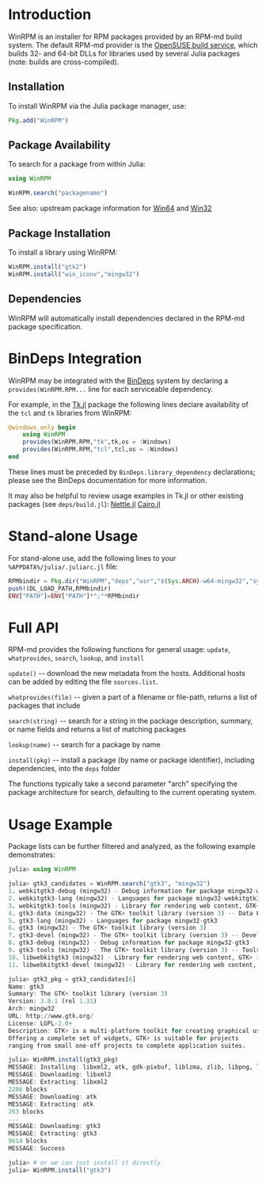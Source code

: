Introduction
============

WinRPM is an installer for RPM packages provided by an RPM-md build system.
The default RPM-md provider is the [OpenSUSE build service](https://build.opensuse.org/),
which builds 32- and 64-bit DLLs for libraries used by
several Julia packages (note: builds are cross-compiled).

Installation
------------

To install WinRPM via the Julia package manager, use:

```julia
Pkg.add("WinRPM")
```

Package Availability
--------------------

To search for a package from within Julia:

```julia
using WinRPM

WinRPM.search("packagename")
```

See also: upstream package information for [Win64](https://build.opensuse.org/project/show/windows%3Amingw%3Awin64)
and [Win32](https://build.opensuse.org/project/show/windows%3Amingw%3Awin32)

Package Installation
--------------------

To install a library using WinRPM:

```julia
WinRPM.install("gtk2")
WinRPM.install("win_iconv","mingw32")
```

Dependencies
------------

WinRPM will automatically install dependencies declared in the RPM-md package specification.

BinDeps Integration
===================

WinRPM may be integrated with the [BinDeps](https://github.com/JuliaLang/BinDeps.jl)
system by declaring a `provides(WinRPM.RPM...` line for each serviceable dependency.

For example, in the [Tk.jl](https://github.com/JuliaLang/Tk.jl)
package the following lines declare availability of the `tcl` and `tk` libraries
from WinRPM:

```julia
@windows_only begin
    using WinRPM
    provides(WinRPM.RPM,"tk",tk,os = :Windows)
    provides(WinRPM.RPM,"tcl",tcl,os = :Windows)
end
```

These lines must be preceded by `BinDeps.library_dependency` declarations;
please see the BinDeps documentation for more information.

It may also be helpful to review usage examples in Tk.jl or other existing packages
(see `deps/build.jl`): [Nettle.jl](https://github.com/staticfloat/Nettle.jl)
[Cairo.jl](https://github.com/JuliaLang/Cairo.jl)


Stand-alone Usage
=================

For stand-alone use, add the following lines to your `%APPDATA%/julia/.juliarc.jl` file:

```julia
RPMbindir = Pkg.dir("WinRPM","deps","usr","$(Sys.ARCH)-w64-mingw32","sys-root","mingw","bin")
push!(DL_LOAD_PATH,RPMbindir)
ENV["PATH"]=ENV["PATH"]*";"*RPMbindir
```

Full API
========

RPM-md provides the following functions for general usage:
`update`, `whatprovides`, `search`, `lookup`, and `install`

`update()` -- download the new metadata from the hosts. Additional hosts can be added by editing the file `sources.list`.

`whatprovides(file)` -- given a part of a filename or file-path, returns a list of packages that include

`search(string)` -- search for a string in the package description, summary, or name fields and returns a list of matching packages

`lookup(name)` -- search for a package by name

`install(pkg)` -- install a package (by name or package identifier), including dependencies, into the `deps` folder

The functions typically take a second parameter "arch" specifying the package architecture for search, defaulting to the current operating system.

Usage Example
=============

Package lists can be further filtered and analyzed, as the following example demonstrates:

```julia
julia> using WinRPM

julia> gtk3_candidates = WinRPM.search("gtk3", "mingw32")
1. webkitgtk3-debug (mingw32) - Debug information for package mingw32-webkitgtk3
2. webkitgtk3-lang (mingw32) - Languages for package mingw32-webkitgtk3
3. webkitgtk3-tools (mingw32) - Library for rendering web content, GTK+ 3 Port (tools)
4. gtk3-data (mingw32) - The GTK+ toolkit library (version 3) -- Data Files
5. gtk3-lang (mingw32) - Languages for package mingw32-gtk3
6. gtk3 (mingw32) - The GTK+ toolkit library (version 3)
7. gtk3-devel (mingw32) - The GTK+ toolkit library (version 3) -- Development Files
8. gtk3-debug (mingw32) - Debug information for package mingw32-gtk3
9. gtk3-tools (mingw32) - The GTK+ toolkit library (version 3) -- Tools
10. libwebkitgtk3 (mingw32) - Library for rendering web content, GTK+ 3 Port
11. libwebkitgtk3-devel (mingw32) - Library for rendering web content, GTK+ 3 Port (development files)

julia> gtk3_pkg = gtk3_candidates[6]
Name: gtk3
Summary: The GTK+ toolkit library (version 3)
Version: 3.8.1 (rel 1.31)
Arch: mingw32
URL: http://www.gtk.org/
License: LGPL-2.0+
Description: GTK+ is a multi-platform toolkit for creating graphical user interfaces.
Offering a complete set of widgets, GTK+ is suitable for projects
ranging from small one-off projects to complete application suites.

julia> WinRPM.install(gtk3_pkg)
MESSAGE: Installing: libxml2, atk, gdk-pixbuf, liblzma, zlib, libpng, libtiff, pixman, freetype, libffi, glib2-lang, atk-lang, libjpeg, gdk-pixbuf-lang, libharfbuzz, glib2, fontconfig, libcairo2, libjasper, libgcc, libintl, gtk3
MESSAGE: Downloading: libxml2
MESSAGE: Extracting: libxml2
2286 blocks
MESSAGE: Downloading: atk
MESSAGE: Extracting: atk
263 blocks
...
MESSAGE: Downloading: gtk3
MESSAGE: Extracting: gtk3
9614 blocks
MESSAGE: Success

julia> # or we can just install it directly
julia> WinRPM.install("gtk3")
```
